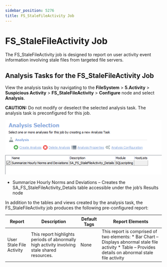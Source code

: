 ```yaml
---
sidebar_position: 5276
title: FS_StaleFileActivity Job
---
```


# FS\_StaleFileActivity Job

The FS\_StaleFileActivity job is designed to report on user activity event information involving stale files from targeted file servers.

## Analysis Tasks for the FS\_StaleFileActivity Job

View the analysis tasks by navigating to the **FileSystem** > **5.Activity** > **Suspicious Activity** > **FS\_StaleFileActivity** > **Configure** node and select **Analysis**.

**CAUTION:** Do not modify or deselect the selected analysis task. The analysis task is preconfigured for this job.

![Analysis Tasks for the FS_StaleFileActivity Job](../../../../../../../../static/images/AccessAnalyzer_12.0/Content/Resources/Images/EnterpriseAuditor/Solutions/FileSystem/Activity/SuspiciousActivity/StaleFileActivityAnalysis.png "Analysis Tasks for the FS_StaleFileActivity Job")

* Summarize Hourly Norms and Deviations – Creates the SA\_FS\_StaleFileActivity\_Details table accessible under the job’s Results node

In addition to the tables and views created by the analysis task, the FS\_StaleFileActivity job produces the following pre-configured report:

| Report | Description | Default Tags | Report Elements |
| --- | --- | --- | --- |
| User Stale File Activity | This report highlights periods of abnormally high activity involving stale shared resources. | None | This report is comprised of two elements:   * Bar Chart – Displays abnormal stale file activity * Table – Provides details on abnormal stale file activity |